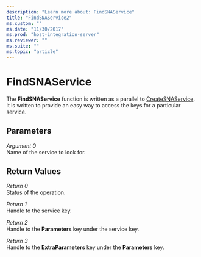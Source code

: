 ```yaml
---
description: "Learn more about: FindSNAService"
title: "FindSNAService2"
ms.custom: ""
ms.date: "11/30/2017"
ms.prod: "host-integration-server"
ms.reviewer: ""
ms.suite: ""
ms.topic: "article"
---
```

# FindSNAService
The **FindSNAService** function is written as a parallel to [CreateSNAService](../core/createsnaservice1.md). It is written to provide an easy way to access the keys for a particular service.  
  
## Parameters  
 *Argument 0*  
 Name of the service to look for.  
  
## Return Values  
 *Return 0*  
 Status of the operation.  
  
 *Return 1*  
 Handle to the service key.  
  
 *Return 2*  
 Handle to the **Parameters** key under the service key.  
  
 *Return 3*  
 Handle to the **ExtraParameters** key under the **Parameters** key.
